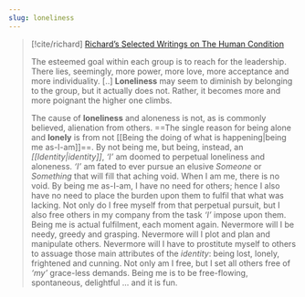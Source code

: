 ```yaml
---
slug: loneliness
---
```

> [!cite/richard] [Richard’s Selected Writings on The Human Condition](https://actualfreedom.com.au/richard/selectedwriting/sw-humancondition.htm)
> 
> The esteemed goal within each group is to reach for the leadership. There lies, seemingly, more power, more love, more acceptance and more individuality. [..] **Loneliness** may seem to diminish by belonging to the group, but it actually does not. Rather, it becomes more and more poignant the higher one climbs.
> 
> The cause of **loneliness** and aloneness is not, as is commonly believed, alienation from others. ==The single reason for being alone and **lonely** is from not [[Being the doing of what is happening|being me as-I-am]]==. By not being me, but being, instead, an _[[Identity|identity]]_, _‘I’_ am doomed to perpetual loneliness and aloneness. _‘I’_ am fated to ever pursue an elusive _Someone_ or _Something_ that will fill that aching void. When I am me, there is no void. By being me as-I-am, I have no need for others; hence I also have no need to place the burden upon them to fulfil that what was lacking. Not only do I free myself from that perpetual pursuit, but I also free others in my company from the task _‘I’_ impose upon them. Being me is actual fulfilment, each moment again. Nevermore will I be needy, greedy and grasping. Nevermore will I plot and plan and manipulate others. Nevermore will I have to prostitute myself to others to assuage those main attributes of the _identity_: being lost, lonely, frightened and cunning. Not only am I free, but I set all others free of _‘my’_ grace-less demands. Being me is to be free-flowing, spontaneous, delightful ... and it is fun.

